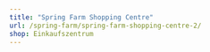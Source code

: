 ```yaml
---
title: "Spring Farm Shopping Centre"
url: /spring-farm/spring-farm-shopping-centre-2/
shop: Einkaufszentrum
---
```

